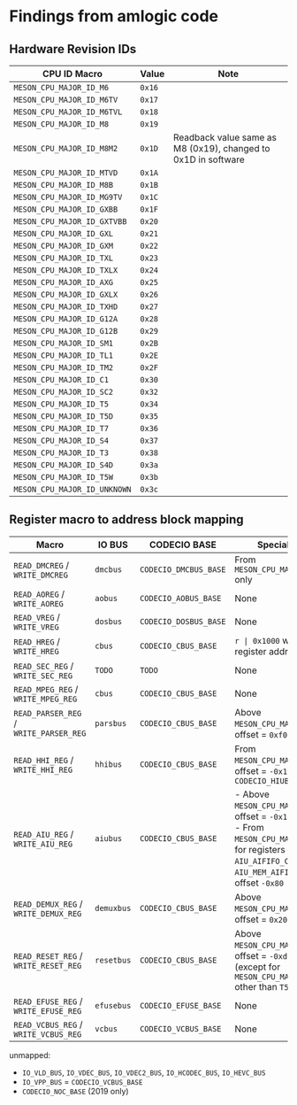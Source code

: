 # Findings from amlogic code

## Hardware Revision IDs
| CPU ID Macro                  | Value | Note                                                                 |
|-------------------------------|-------|----------------------------------------------------------------------|
| `MESON_CPU_MAJOR_ID_M6`       | `0x16`|                                                                      |
| `MESON_CPU_MAJOR_ID_M6TV`     | `0x17`|                                                                      |
| `MESON_CPU_MAJOR_ID_M6TVL`    | `0x18`|                                                                      |
| `MESON_CPU_MAJOR_ID_M8`       | `0x19`|                                                                      |
| `MESON_CPU_MAJOR_ID_M8M2`     | `0x1D`| Readback value same as M8 (0x19), changed to 0x1D in software        |
| `MESON_CPU_MAJOR_ID_MTVD`     | `0x1A`|                                                                      |
| `MESON_CPU_MAJOR_ID_M8B`      | `0x1B`|                                                                      |
| `MESON_CPU_MAJOR_ID_MG9TV`    | `0x1C`|                                                                      |
| `MESON_CPU_MAJOR_ID_GXBB`     | `0x1F`|                                                                      |
| `MESON_CPU_MAJOR_ID_GXTVBB`   | `0x20`|                                                                      |
| `MESON_CPU_MAJOR_ID_GXL`      | `0x21`|                                                                      |
| `MESON_CPU_MAJOR_ID_GXM`      | `0x22`|                                                                      |
| `MESON_CPU_MAJOR_ID_TXL`      | `0x23`|                                                                      |
| `MESON_CPU_MAJOR_ID_TXLX`     | `0x24`|                                                                      |
| `MESON_CPU_MAJOR_ID_AXG`      | `0x25`|                                                                      |
| `MESON_CPU_MAJOR_ID_GXLX`     | `0x26`|                                                                      |
| `MESON_CPU_MAJOR_ID_TXHD`     | `0x27`|                                                                      |
| `MESON_CPU_MAJOR_ID_G12A`     | `0x28`|                                                                      |
| `MESON_CPU_MAJOR_ID_G12B`     | `0x29`|                                                                      |
| `MESON_CPU_MAJOR_ID_SM1`      | `0x2B`|                                                                      |
| `MESON_CPU_MAJOR_ID_TL1`      | `0x2E`|                                                                      |
| `MESON_CPU_MAJOR_ID_TM2`      | `0x2F`|                                                                      |
| `MESON_CPU_MAJOR_ID_C1`       | `0x30`|                                                                      |
| `MESON_CPU_MAJOR_ID_SC2`      | `0x32`|                                                                      |
| `MESON_CPU_MAJOR_ID_T5`       | `0x34`|                                                                      |
| `MESON_CPU_MAJOR_ID_T5D`      | `0x35`|                                                                      |
| `MESON_CPU_MAJOR_ID_T7`       | `0x36`|                                                                      |
| `MESON_CPU_MAJOR_ID_S4`       | `0x37`|                                                                      |
| `MESON_CPU_MAJOR_ID_T3`       | `0x38`|                                                                      |
| `MESON_CPU_MAJOR_ID_S4D`      | `0x3a`|                                                                      |
| `MESON_CPU_MAJOR_ID_T5W`      | `0x3b`|                                                                      |
| `MESON_CPU_MAJOR_ID_UNKNOWN`  | `0x3c`|                                                                      |


## Register macro to address block mapping

| Macro                | IO BUS       | CODECIO BASE       | Special Cases                                                                 |
|-----------------------------|----------------|----------------------|------------------------------------------------------------------------------------|
| `READ_DMCREG` / `WRITE_DMCREG` | `dmcbus`       | `CODECIO_DMCBUS_BASE` | From `MESON_CPU_MAJOR_ID_GXBB` only                                                                               |
| `READ_AOREG` / `WRITE_AOREG`   | `aobus`        | `CODECIO_AOBUS_BASE`  | None                                                                               |
| `READ_VREG` / `WRITE_VREG`     | `dosbus`       | `CODECIO_DOSBUS_BASE` | None                                                                               |
| `READ_HREG` / `WRITE_HREG` | `cbus`         | `CODECIO_CBUS_BASE`   | `r \| 0x1000` where r is the register address                                                                 |
| `READ_SEC_REG` / `WRITE_SEC_REG` | `TODO`         | `TODO`               | None                                                                               |
| `READ_MPEG_REG` / `WRITE_MPEG_REG` | `cbus`         | `CODECIO_CBUS_BASE`   | None                                                                               |
| `READ_PARSER_REG` / `WRITE_PARSER_REG` | `parsbus`      | `CODECIO_CBUS_BASE`   | Above `MESON_CPU_MAJOR_ID_TXL`, offset = `0xf00`                                     |
| `READ_HHI_REG` / `WRITE_HHI_REG` | `hhibus`       | `CODECIO_CBUS_BASE` | From `MESON_CPU_MAJOR_ID_GXBB`, offset = `-0x1000` on `CODECIO_HIUBUS_BASE`                               |
| `READ_AIU_REG` / `WRITE_AIU_REG` | `aiubus`       | `CODECIO_CBUS_BASE`   | - Above `MESON_CPU_MAJOR_ID_TXL`, offset = `-0x100` <br> - From `MESON_CPU_MAJOR_ID_G12A`, for registers between `AIU_AIFIFO_CTRL` and `AIU_MEM_AIFIFO_MEM_CTL`, offset `-0x80`                                    |
| `READ_DEMUX_REG` / `WRITE_DEMUX_REG` | `demuxbus`     | `CODECIO_CBUS_BASE`   | Above `MESON_CPU_MAJOR_ID_TXL`, offset = `0x200`                                     |
| `READ_RESET_REG` / `WRITE_RESET_REG` | `resetbus`     | `CODECIO_CBUS_BASE`   | Above `MESON_CPU_MAJOR_ID_TXL`, offset = `-0xd00` <br> (except for `MESON_CPU_MAJOR_ID_SC2` other than `T5` or `T5D`)  |
| `READ_EFUSE_REG` / `WRITE_EFUSE_REG` | `efusebus`     | `CODECIO_EFUSE_BASE`  | None                                                                               |
| `READ_VCBUS_REG` / `WRITE_VCBUS_REG` | `vcbus`        | `CODECIO_VCBUS_BASE`  | None                                                                               |


unmapped:
- `IO_VLD_BUS`, `IO_VDEC_BUS`, `IO_VDEC2_BUS`, `IO_HCODEC_BUS`, `IO_HEVC_BUS`
- `IO_VPP_BUS` = `CODECIO_VCBUS_BASE`
- `CODECIO_NOC_BASE` (2019 only)
